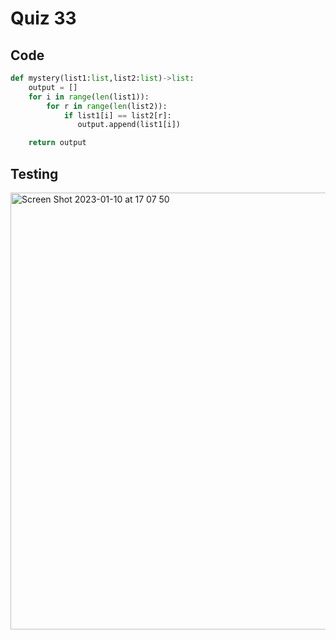 # Quiz 33


## Code
```.py
def mystery(list1:list,list2:list)->list:
    output = []
    for i in range(len(list1)):
        for r in range(len(list2)):
            if list1[i] == list2[r]:
               output.append(list1[i])

    return output
```


## Testing
<img width="699" alt="Screen Shot 2023-01-10 at 17 07 50" src="https://user-images.githubusercontent.com/111941990/211496550-5b63d7ea-37c4-4ac3-b209-5d04a1743d0f.png">
